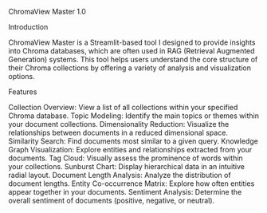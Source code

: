 ChromaView Master 1.0

Introduction

ChromaView Master is a Streamlit-based tool I designed to provide insights into Chroma databases, which are often used in RAG (Retrieval Augmented Generation) systems. This tool helps users understand the core structure of their Chroma collections by offering a variety of analysis and visualization options.

Features

Collection Overview: View a list of all collections within your specified Chroma database.
Topic Modeling: Identify the main topics or themes within your document collections.
Dimensionality Reduction: Visualize the relationships between documents in a reduced dimensional space.
Similarity Search: Find documents most similar to a given query.
Knowledge Graph Visualization: Explore entities and relationships extracted from your documents.
Tag Cloud: Visually assess the prominence of words within your collections.
Sunburst Chart: Display hierarchical data in an intuitive radial layout.
Document Length Analysis: Analyze the distribution of document lengths.
Entity Co-occurrence Matrix: Explore how often entities appear together in your documents.
Sentiment Analysis: Determine the overall sentiment of documents (positive, negative, or neutral).
